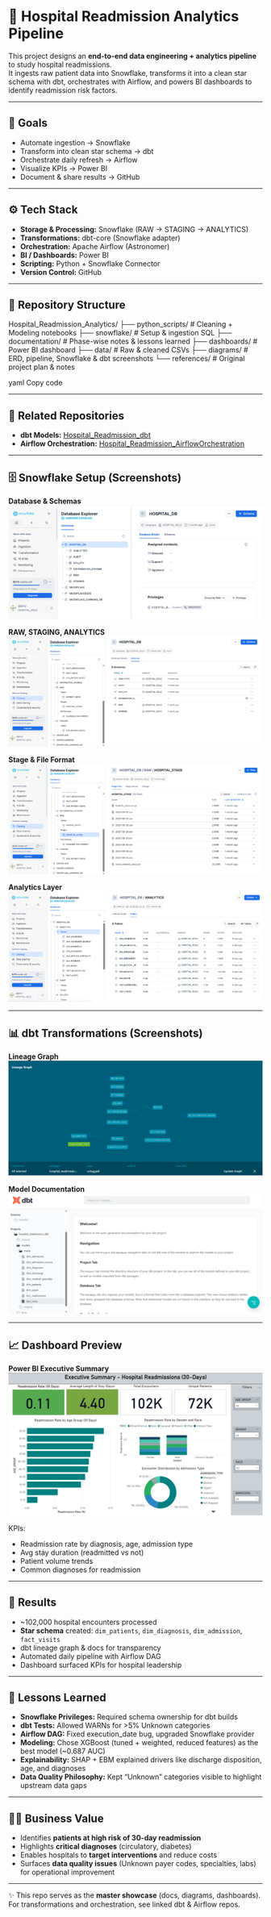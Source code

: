 # 🏥 Hospital Readmission Analytics Pipeline

This project designs an **end-to-end data engineering + analytics pipeline** to study hospital readmissions.  
It ingests raw patient data into Snowflake, transforms it into a clean star schema with dbt, orchestrates with Airflow, and powers BI dashboards to identify readmission risk factors.

---

## 🎯 Goals
- Automate ingestion → Snowflake  
- Transform into clean star schema → dbt  
- Orchestrate daily refresh → Airflow  
- Visualize KPIs → Power BI  
- Document & share results → GitHub  

---

## ⚙️ Tech Stack
- **Storage & Processing:** Snowflake (RAW → STAGING → ANALYTICS)  
- **Transformations:** dbt-core (Snowflake adapter)  
- **Orchestration:** Apache Airflow (Astronomer)  
- **BI / Dashboards:** Power BI  
- **Scripting:** Python + Snowflake Connector  
- **Version Control:** GitHub  

---

## 📂 Repository Structure
Hospital_Readmission_Analytics/
├── python_scripts/ # Cleaning + Modeling notebooks
├── snowflake/ # Setup & ingestion SQL
├── documentation/ # Phase-wise notes & lessons learned
├── dashboards/ # Power BI dashboard
├── data/ # Raw & cleaned CSVs
├── diagrams/ # ERD, pipeline, Snowflake & dbt screenshots
└── references/ # Original project plan & notes

yaml
Copy code

---

## 🔗 Related Repositories
- **dbt Models:** [Hospital_Readmission_dbt](https://github.com/srilekhatv/Hospital_Readmission_dbt)  
- **Airflow Orchestration:** [Hospital_Readmission_AirflowOrchestration](https://github.com/srilekhatv/Hospital_Readmission_AirflowOrchestration)  

---

## 🗄️ Snowflake Setup (Screenshots)

**Database & Schemas**
![Snowflake Database](diagrams/snowflake/snowflake_database.PNG)

**RAW, STAGING, ANALYTICS**
![Snowflake Schemas](diagrams/snowflake/sf_schema_tables.PNG)

**Stage & File Format**
![Snowflake Stage](diagrams/snowflake/snowflake_stage.PNG)

**Analytics Layer**
![Snowflake Analytics](diagrams/snowflake/snowflake_analytics.PNG)

---

## 📊 dbt Transformations (Screenshots)

**Lineage Graph**
![dbt Lineage](diagrams/dbt/dbt_lineage.PNG)

**Model Documentation**
![dbt Docs](diagrams/dbt/dbt.PNG)

---

## 📈 Dashboard Preview

**Power BI Executive Summary**
![Dashboard](dashboards/powerbi_dashboard.png)

KPIs:  
- Readmission rate by diagnosis, age, admission type  
- Avg stay duration (readmitted vs not)  
- Patient volume trends  
- Common diagnoses for readmission  

---

## 🚀 Results
- ~102,000 hospital encounters processed  
- **Star schema** created: `dim_patients`, `dim_diagnosis`, `dim_admission`, `fact_visits`  
- dbt lineage graph & docs for transparency  
- Automated daily pipeline with Airflow DAG  
- Dashboard surfaced KPIs for hospital leadership  

---

## 📌 Lessons Learned
- **Snowflake Privileges:** Required schema ownership for dbt builds  
- **dbt Tests:** Allowed WARNs for >5% Unknown categories  
- **Airflow DAG:** Fixed execution_date bug, upgraded Snowflake provider  
- **Modeling:** Chose XGBoost (tuned + weighted, reduced features) as the best model (~0.687 AUC)  
- **Explainability:** SHAP + EBM explained drivers like discharge disposition, age, and diagnoses  
- **Data Quality Philosophy:** Kept “Unknown” categories visible to highlight upstream data gaps  

---

## 👩‍⚕️ Business Value
- Identifies **patients at high risk of 30-day readmission**  
- Highlights **critical diagnoses** (circulatory, diabetes)  
- Enables hospitals to **target interventions** and reduce costs  
- Surfaces **data quality issues** (Unknown payer codes, specialties, labs) for operational improvement  

---

✨ This repo serves as the **master showcase** (docs, diagrams, dashboards).  
For transformations and orchestration, see linked dbt & Airflow repos.